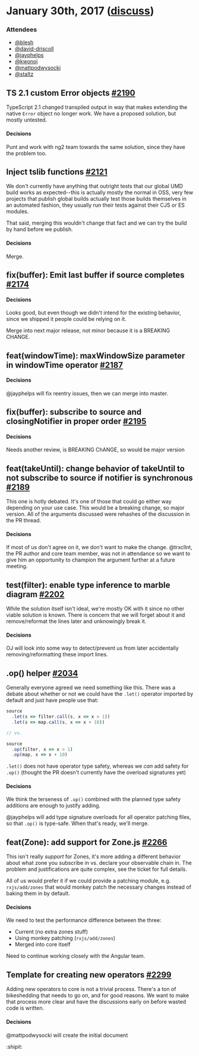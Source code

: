 # January 30th, 2017 ([discuss](https://github.com/ReactiveX/rxjs-core-notes/pull/8))

### Attendees

* [@blesh](https://github.com/blesh)
* [@david-driscoll](https://github.com/david-driscoll)
* [@jayphelps](https://github.com/jayphelps)
* [@kwonoj](https://github.com/kwonoj)
* [@mattpodwysocki](https://github.com/mattpodwysocki)
* [@staltz](https://github.com/staltz)

## TS 2.1 custom Error objects [#2190](https://github.com/ReactiveX/rxjs/pull/2190)

TypeScript 2.1 changed transpiled output in way that makes extending the native `Error` object no longer work. We have a proposed solution, but mostly untested.

#### Decisions

Punt and work with ng2 team towards the same solution, since they have the problem too.

## Inject tslib functions [#2121](https://github.com/ReactiveX/rxjs/pull/2121)

We don't currently have anything that outright tests that our global UMD build works as expected--this is actually mostly the normal in OSS, very few projects that publish global builds actually test those builds themselves in an automated fashion, they usually run their tests against their CJS or ES modules.

That said, merging this wouldn't change that fact and we can try the build by hand before we publish.

#### Decisions

Merge.

## fix(buffer): Emit last buffer if source completes [#2174](https://github.com/ReactiveX/rxjs/pull/2174)

#### Decisions

Looks good, but even though we didn't intend for the existing behavior, since we shipped it people could be relying on it.

Merge into next major release, not minor because it is a BREAKING CHANGE.

## feat(windowTime): maxWindowSize parameter in windowTime operator [#2187](https://github.com/ReactiveX/rxjs/pull/2187)

#### Decisions

@jayphelps will fix reentry issues, then we can merge into master.

## fix(buffer): subscribe to source and closingNotifier in proper order [#2195](https://github.com/ReactiveX/rxjs/pull/2195)

#### Decisions

Needs another review, is BREAKING ChANGE, so would be major version


## feat(takeUntil): change behavior of takeUntil to not subscribe to source if notifier is synchronous [#2189](https://github.com/ReactiveX/rxjs/pull/2189)

This one is hotly debated. It's one of those that could go either way depending on your use case. This would be a breaking change, so major version. All of the arguments discussed were rehashes of the discussion in the PR thread.

#### Decisions

If most of us don't agree on it, we don't want to make the change. @trxcllnt, the PR author and core team member, was not in attendance so we want to give him an opportunity to champion the argument further at a future meeting.

## test(filter): enable type inference to marble diagram [#2202](https://github.com/ReactiveX/rxjs/pull/2202)

While the solution itself isn't ideal, we're mostly OK with it since no other viable solution is known. There is concern that we will forget about it and remove/reformat the lines later and unknowingly break it.

#### Decisions

OJ will look into some way to detect/prevent us from later accidentally removing/reformatting these import lines.

## .op() helper [#2034](https://github.com/ReactiveX/rxjs/pull/2034)

Generally everyone agreed we need something like this. There was a debate about whether or not we could have the `.let()` operator imported by default and just have people use that:

```js
source
  .let(s => filter.call(s, x => x > 1))
  .let(s => map.call(s, x => x + 10))

// vs.

source
  .op(filter, x => x > 1)
  .op(map, x => x + 10)
```

`.let()` does not have operator type safety, whereas we _can_ add safety for `.op()` (thought the PR doesn't currently have the overload signatures yet)

#### Decisions

We think the terseness of `.op()` combined with the planned type safety additions are enough to justify adding.

@jayphelps will add type signature overloads for all operator patching files, so that `.op()` is type-safe. When that's ready, we'll merge.

## feat(Zone): add support for Zone.js [#2266](https://github.com/ReactiveX/rxjs/pull/2266)

This isn't really _support_ for Zones, it's more adding a different behavior about what zone you subscribe in vs. declare your observable chain in. The problem and justifications are quite complex, see the ticket for full details.

All of us would prefer it if we could provide a patching module, e.g. `rxjs/add/zones` that would monkey patch the necessary changes instead of baking them in by default.

#### Decisions

We need to test the performance difference between the three:

* Current (no extra zones stuff)
* Using monkey patching (`rxjs/add/zones`)
* Merged into core itself

Need to continue working closely with the Angular team.

## Template for creating new operators [#2299](https://github.com/ReactiveX/rxjs/issues/2299)

Adding new operators to core is not a trivial process. There's a ton of bikeshedding that needs to go on, and for good reasons. We want to make that process more clear and have the discussions early on before wasted code is written.

#### Decisions

@mattpodwysocki will create the initial document

:shipit:
